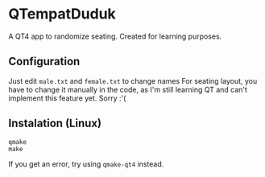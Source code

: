 QTempatDuduk
============

A QT4 app to randomize seating. Created for learning purposes.

## Configuration
Just edit `male.txt` and `female.txt` to change names
For seating layout, you have to change it manually in the code, as I'm still learning QT and can't implement this feature yet. Sorry :'(

## Instalation (Linux)
	qmake
	make
If you get an error, try using `qmake-qt4` instead.